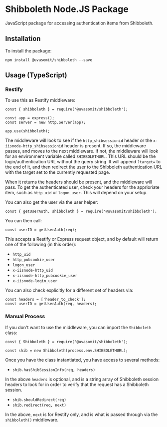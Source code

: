# Shibboleth Node.JS Package

JavaScript package for accessing authentication items from Shibboleth.

## Installation

To install the package:

    npm install @uvasomit/shibboleth --save

## Usage (TypeScript)

### Restify

To use this as Restify middleware:

    const { shibboleth } = require('@uvasomit/shibboleth');

    const app = express();
    const server = new http.Server(app);

    app.use(shibboleth);

The middleware will look to see if the `http_shibsessionid` header or the `x-iisnode-http_shibsessionid` header is present. If so, the middleware passes, and moves to the next middleware. If not, the middleware will look for an environment variable called `SHIBBOLETHURL`. This URL should be the login/authentication URL without the query string. It will append `?target=` to the end of it, and then redirect the user to the Shibboleth authentication URL with the target set to the currently requested page.

When it returns the headers should be present, and the middleware will pass. To get the authenticated user, check your headers for the apprioriate item, such as `http_uid` or `logon_user`. This will depend on your setup.

You can also get the user via the user helper:

    const { getUserAuth, shibboleth } = require('@uvasomit/shibboleth');

You can then call:

    const userID = getUserAuth(req);

This accepts a Restify or Express request object, and by default will return one of the following (in this order):

* `http_uid`
* `http_pubcookie_user`
* `logon_user`
* `x-iisnode-http_uid`
* `x-iisnode-http_pubcookie_user`
* `x-iisnode-login_user`

You can also check explicitly for a different set of headers via:

    const headers = ['header_to_check'];
    const userID = getUserAuth(req, headers);

### Manual Process

If you don't want to use the middleware, you can import the `Shibboleth` class:

    const { Shibboleth } = require('@uvasomit/shibboleth');

    const shib = new Shibboleth(process.env.SHIBBOLETHURL);

Once you have the class instantiated, you have access to several methods:

* `shib.hasShibSessionInfo(req, headers)`

In the above `headers` is optional, and is a string array of Shibboleth session headers to look for in order to verify that the request has a Shibboleth session.

* `shib.shouldRedirect(req)`
* `shib.redirect(req, next)`

In the above, `next` is for Restify only, and is what is passed through via the `shibboleth()` middleware.

